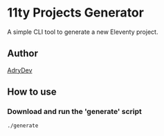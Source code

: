 # 11ty Projects Generator

A simple CLI tool to generate a new Eleventy project.

## Author

[AdryDev](https://adrydev-portfolio.netlify.app/)

## How to use

### Download and run the 'generate' script
```bash
./generate
```
